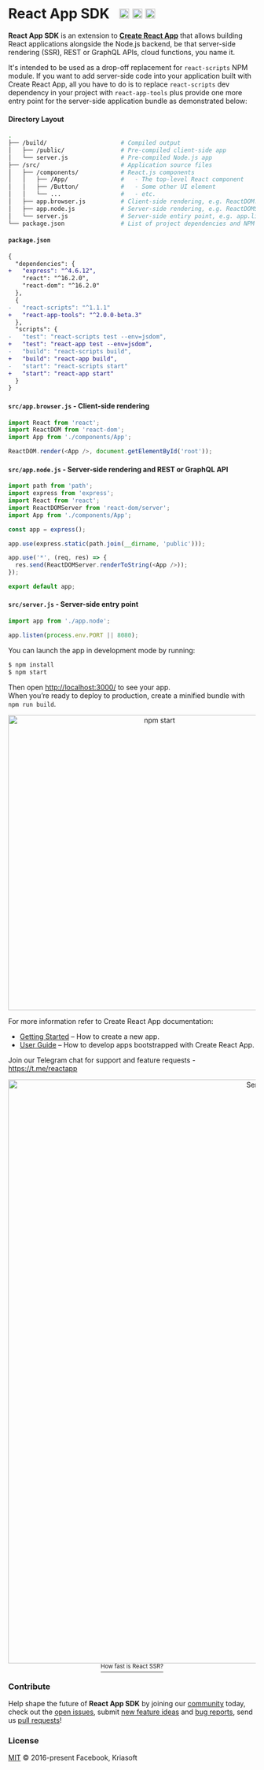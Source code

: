 # React App SDK &nbsp; <a href="https://github.com/kriasoft/react-app/stargazers"><img src="https://img.shields.io/github/stars/kriasoft/react-app.svg?style=social&label=Star&maxAge=3600" height="20"></a> <a href="https://twitter.com/ReactSDK"><img src="https://img.shields.io/twitter/follow/ReactSDK.svg?style=social&label=Follow&maxAge=3600" height="20"></a> <a href="https://t.me/reactapp"><img src="https://img.shields.io/badge/chat-Telegram-green.svg?style=social&maxAge=3600" height="20"></a>

**React App SDK** is an extension to **[Create React App](https://github.com/facebook/create-react-app)**
that allows building React applications alongside the Node.js backend, be that server-side rendering
(SSR), REST or GraphQL APIs, cloud functions, you name it.

It's intended to be used as a drop-off replacement for `react-scripts` NPM module. If you want to
add server-side code into your application built with Create React App, all you have to do is to
replace `react-scripts` dev dependency in your project with `react-app-tools` plus provide one more
entry point for the server-side application bundle as demonstrated below:

#### Directory Layout

```bash
.
├── /build/                     # Compiled output
│   ├── /public/                # Pre-compiled client-side app
│   └── server.js               # Pre-compiled Node.js app
├── /src/                       # Application source files
│   ├── /components/            # React.js components
│   │   ├── /App/               #   - The top-level React component
│   │   ├── /Button/            #   - Some other UI element
│   │   └── ...                 #   - etc.
│   ├── app.browser.js          # Client-side rendering, e.g. ReactDOM.render(<App />, container)
│   ├── app.node.js             # Server-side rendering, e.g. ReactDOMServer.renderToString(<App />)
│   └── server.js               # Server-side entiry point, e.g. app.listen(process.env.PORT)
└── package.json                # List of project dependencies and NPM scripts
```

#### `package.json`

```diff
{
  "dependencies": {
+   "express": "^4.6.12",
    "react": "^16.2.0",
    "react-dom": "^16.2.0"
  },
  {
-   "react-scripts": "^1.1.1"
+   "react-app-tools": "^2.0.0-beta.3"
  },
  "scripts": {
-   "test": "react-scripts test --env=jsdom",
+   "test": "react-app test --env=jsdom",
-   "build": "react-scripts build",
+   "build": "react-app build",
-   "start": "react-scripts start"
+   "start": "react-app start"
  }
}
```

#### `src/app.browser.js` - Client-side rendering

```js
import React from 'react';
import ReactDOM from 'react-dom';
import App from './components/App';

ReactDOM.render(<App />, document.getElementById('root'));
```

#### `src/app.node.js` - Server-side rendering and REST or GraphQL API

```js
import path from 'path';
import express from 'express';
import React from 'react';
import ReactDOMServer from 'react-dom/server';
import App from './components/App';

const app = express();

app.use(express.static(path.join(__dirname, 'public')));

app.use('*', (req, res) => {
  res.send(ReactDOMServer.renderToString(<App />));
});

export default app;
```

#### `src/server.js` - Server-side entry point

```js
import app from './app.node';

app.listen(process.env.PORT || 8080);
```

You can launch the app in development mode by running:

```sh
$ npm install
$ npm start
```

Then open [http://localhost:3000/](http://localhost:3000/) to see your app.<br>
When you’re ready to deploy to production, create a minified bundle with `npm run build`.

<p align="center"><img src='https://camo.githubusercontent.com/506a5a0a33aebed2bf0d24d3999af7f582b31808/687474703a2f2f692e696d6775722e636f6d2f616d794e66434e2e706e67' width='600' alt='npm start'></p>

For more information refer to Create React App documentation:

* [Getting Started](https://github.com/facebookincubator/create-react-app#getting-started) – How to create a new app.
* [User Guide](https://github.com/facebookincubator/create-react-app/blob/master/packages/react-scripts/template/README.md) – How to develop apps bootstrapped with Create React App.

Join our Telegram chat for support and feature requests - https://t.me/reactapp

<p align="center"><a href="https://www.youtube.com/watch?v=GH3kJwQ7mxM"><img src="http://img.youtube.com/vi/GH3kJwQ7mxM/maxresdefault.jpg" width="1187" alt="Server-side rendering with React.js" /><br /><sup>How fast is React SSR?</sup></a></p>

### Contribute

Help shape the future of **React App SDK** by joining our [community](https://t.me/reactapp)
today, check out the [open issues](https://github.com/kriasoft/react-app/issues), submit [new
feature ideas](https://github.com/kriasoft/react-app/issues/new?labels=enhancement) and [bug
reports](https://github.com/kriasoft/react-app/issues/new?labels=bug), send us [pull
requests](CONTRIBUTING.md#submitting-a-pull-request)!

### License

[MIT](https://github.com/kriasoft/react-app/blob/master/LICENSE.txt) © 2016-present Facebook, Kriasoft

